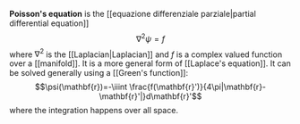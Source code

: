**Poisson's equation** is the [[equazione differenziale parziale|partial differential equation]]
$$\nabla^{2}\psi=f$$
where $\nabla^{2}$ is the [[Laplacian|Laplacian]] and $f$ is a complex valued function over a [[manifold]]. It is a more general form of [[Laplace's equation]]. It can be solved generally using a [[Green's function]]:
$$\psi(\mathbf{r})=-\iiint \frac{f(\mathbf{r}')}{4\pi|\mathbf{r}-\mathbf{r}'|}d\mathbf{r}'$$
where the integration happens over all space.